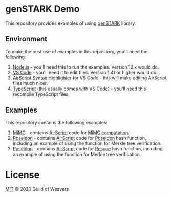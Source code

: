 # genSTARK Demo

This repository provides examples of using [genSTARK](https://github.com/GuildOfWeavers/genSTARK) library.

## Environment

To make the best use of examples in this repository, you'll need the following:

1. [Node.js](https://nodejs.org/) - you'll need this to run the examples. Version 12.x would do.
2. [VS Code](https://code.visualstudio.com/) - you'll need it to edit files. Version 1.41 or higher would do.
4. [AirScript Syntax Highlighter](https://marketplace.visualstudio.com/items?itemName=marinthiercelin.airscript-syntax-highlighter) for VS Code - this will make editing AirScript files much nicer.
4. [TypeScript](https://www.typescriptlang.org/) (this usually comes with VS Code) - you'll need this recompile TypeScript files.

## Examples

This repository contains the following examples:

1. [MiMC](/examples/mimc) - contains [AirScript](https://github.com/GuildOfWeavers/AirScript) code for [MiMC computation](https://vitalik.ca/general/2018/07/21/starks_part_3.html#mimc).
2. [Poseidon](/examples/poseidon) - contains [AirScript](https://github.com/GuildOfWeavers/AirScript) code for [Poseidon](https://eprint.iacr.org/2019/458) hash function, including an example of using the function for Merkle tree verification.
3. [Poseidon](/examples/rescue) - contains [AirScript](https://github.com/GuildOfWeavers/AirScript) code for [Rescue](https://eprint.iacr.org/2019/426) hash function, including an example of using the function for Merkle tree verification.

# License
[MIT](/LICENSE) © 2020 Guild of Weavers